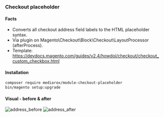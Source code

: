 ### Checkout placeholder
#### Facts
* Converts all checkout address field labels to the HTML placeholder syntax.
* Via plugin on Magento\Checkout\Block\Checkout\LayoutProcessor (afterProcess). 
* Template: https://devdocs.magento.com/guides/v2.4/howdoi/checkout/checkout_custom_checkbox.html

#### Installation
```bash
composer require mediarox/module-checkout-placeholder
bin/magento setup:upgrade
```

#### Visual - before & after

![address_before](https://user-images.githubusercontent.com/32567473/134806142-3cc1e49b-2d29-49f6-afef-217fe09a9bef.png)
![address_after](https://user-images.githubusercontent.com/32567473/134806182-049a500f-33fb-4c9c-91db-1fcb34764b3f.png)
